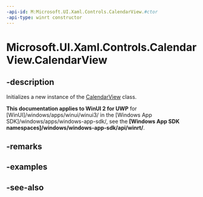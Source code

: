 ```yaml
---
-api-id: M:Microsoft.UI.Xaml.Controls.CalendarView.#ctor
-api-type: winrt constructor
---
```


<!-- Method syntax
public CalendarView()
-->

# Microsoft.UI.Xaml.Controls.CalendarView.CalendarView

## -description
Initializes a new instance of the [CalendarView](calendarview.md) class.

**This documentation applies to WinUI 2 for UWP** for [WinUI]/windows/apps/winui/winui3/ in the [Windows App SDK]/windows/apps/windows-app-sdk/, see the **[Windows App SDK namespaces]/windows/windows-app-sdk/api/winrt/**.

## -remarks

## -examples

## -see-also

